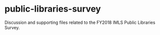# public-libraries-survey
Discussion and supporting files related to the FY2018 IMLS Public Libraries Survey.
